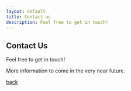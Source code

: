 ```yaml
---
layout: default
title: Contact us
description: Feel free to get in touch!
---
```


## Contact Us

Feel free to get in touch!

More information to come in the very near future.


[back](./)